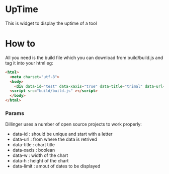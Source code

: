 # UpTime
This is widget to display the uptime of a tool
# How to
All you need is the build file which you can download from build/build.js and tag it into your html
eg: 
```html
<html>
  <meta charset="utf-8">
  <body>
    <div data-id="test" data-xaxis="true" data-title="trimal" data-url="bio.tools:pmut:2017/cmd/mmb.irbbarcelona.org" data-limit="15" class="opebuptime" ></div>
  <script src="build/build.js" ></script>
  </body>
</html>
```
### Params

Dillinger uses a number of open source projects to work properly:

* data-id : should be unique and start with a letter
* data-url : from where the data is retrived
* data-title : chart title
* data-xaxis : boolean
* data-w : width of the chart
* data-h : height of the chart
* data-limit : amout of dates to be displayed